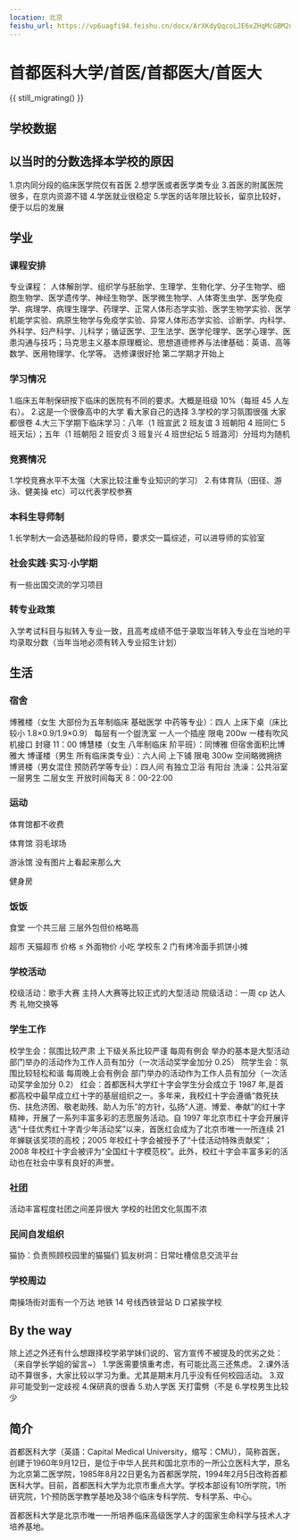 ```yaml
---
location: 北京
feishu_url: https://vp6uagfi94.feishu.cn/docx/ArXKdyQqcoLJE6xZHqMcGBM2nRb
---
```


# 首都医科大学/首医/首都医大/首医大

{{ still_migrating() }}

## 学校数据

## 以当时的分数选择本学校的原因

1.京内同分段的临床医学院仅有首医 2.想学医或者医学类专业 3.首医的附属医院很多，在京内资源不错 4.学医就业很稳定 5.学医的话年限比较长，留京比较好，便于以后的发展

## 学业

### 课程安排

专业课程：
人体解剖学、组织学与胚胎学、生理学、生物化学、分子生物学、细胞生物学、医学遗传学、神经生物学、医学微生物学、人体寄生虫学、医学免疫学、病理学、病理生理学、药理学、正常人体形态学实验、医学生物学实验、医学机能学实验、病原生物学与免疫学实验、异常人体形态学实验、诊断学、内科学、外科学、妇产科学、儿科学；循证医学、卫生法学、医学伦理学、医学心理学、医患沟通与技巧；马克思主义基本原理概论、思想道德修养与法律基础：英语、高等数学、医用物理学、化学等。
选修课很好抢 第二学期才开始上

### 学习情况

1.临床五年制保研按下临床的医院有不同的要求。大概是班级 10%（每班 45 人左右）。 2.这是一个很像高中的大学 看大家自己的选择 3.学校的学习氛围很强 大家都很卷 4.大三下学期下临床学习：八年（1 班宣武 2 班友谊 3 班朝阳 4 班同仁 5 班天坛）；五年（1 班朝阳 2 班安贞 3 班复兴 4 班世纪坛 5 班潞河）分班均为随机

### 竞赛情况

1.学校竞赛水平不太强（大家比较注重专业知识的学习） 2.有体育队（田径、游泳、健美操 etc）可以代表学校参赛

### 本科生导师制

1.长学制大一会选基础阶段的导师，要求交一篇综述，可以进导师的实验室

### 社会实践·实习·小学期

有一些出国交流的学习项目

### 转专业政策

入学考试科目与拟转入专业一致，且高考成绩不低于录取当年转入专业在当地的平均录取分数（当年当地必须有转入专业招生计划）

## 生活

### 宿舍

博雅楼（女生 大部份为五年制临床 基础医学 中药等专业）：四人 上床下桌（床比较小 1.8×0.9/1.9×0.9） 每层有一个盥洗室 一人一个插座 限电 200w 一楼有吹风机接口 封寝 11：00
博慧楼（女生 八年制临床 阶平班）：同博雅 但宿舍面积比博雅大
博谨楼（男生 所有临床类专业）：六人间 上下铺 限电 300w 空间略微拥挤
博贤楼（男女混住 预防药学等专业）：四人间 有独立卫浴 有阳台
洗澡：公共浴室 一层男生 二层女生
开放时间每天 8：00-22:00

### 运动

体育馆都不收费

体育馆
羽毛球场

游泳馆
没有图片上看起来那么大

健身房

### 饭饭

食堂
一个共三层 三层外包但价格略高

超市
天猫超市 价格 ≤ 外面物价
小吃
学校东 2 门有烤冷面手抓饼小摊

### 学校活动

校级活动：歌手大赛 主持人大赛等比较正式的大型活动
院级活动：一周 cp 达人秀 礼物交换等

### 学生工作

校学生会：氛围比较严肃 上下级关系比较严谨 每周有例会 举办的基本是大型活动 部门举办的活动作为工作人员有加分（一次活动奖学金加分 0.25）
院学生会：氛围比较轻松和谐 每周晚上会有例会 部门举办的活动作为工作人员有加分（一次活动奖学金加分 0.2）
红会：首都医科大学红十字会学生分会成立于 1987 年,是首都高校中最早成立红十字的基层组织之一。多年来，我校红十字会遵循“救死扶伤、扶危济困、敬老助残、助人为乐”的方针，弘扬“人道、博爱、奉献”的红十字精神，开展了一系列丰富多彩的志愿服务活动。自 1997 年北京市红十字会开展评选“十佳优秀红十字青少年活动奖”以来，首医红会成为了北京市唯一一所连续 21 年蝉联该奖项的高校；2005 年校红十字会被授予了“十佳活动特殊贡献奖”；2008 年校红十字会被评为“全国红十字模范校”。此外，校红十字会丰富多彩的活动也在社会中享有良好的声誉。

### 社团

活动丰富程度社团之间差异很大 学校的社团文化氛围不浓

### 民间自发组织

猫协：负责照顾校园里的猫猫们
狐友树洞：日常吐槽信息交流平台

### 学校周边

南操场街对面有一个万达
地铁 14 号线西铁营站 D 口紧挨学校

## By the way

除上述之外还有什么想跟择校学弟学妹们说的、官方宣传不被提及的优劣之处：
（来自学长学姐的留言~） 1.学医需要慎重考虑，有可能比高三还焦虑。 2.课外活动不算很多，大家比较以学习为重。尤其是期末月几乎没有任何校园活动。 3.双非可能受到一定歧视 4.保研真的很香 5.劝人学医 天打雷劈（不是 6.学校男生比较少

## 简介

首都医科大学（英語：Capital Medical University，缩写：CMU），简称首医，创建于1960年9月12日，是位于中华人民共和国北京市的一所公立医科大学，原名为北京第二医学院，1985年8月22日更名为首都医学院，1994年2月5日改称首都医科大学。目前，首都医科大学为北京市重点大学。学校本部设有10所学院，1所研究院，1个预防医学教学基地及38个临床专科学院、专科学系、中心。

首都医科大学是北京市唯一一所培养临床高级医学人才的国家生命科学与技术人才培养基地。
